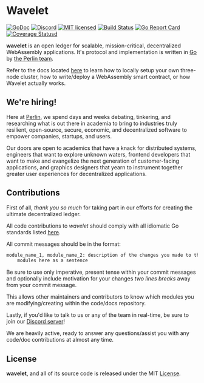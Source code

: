 # Wavelet

[![GoDoc][1]][2] [![Discord][7]][8] [![MIT licensed][5]][6] [![Build Status][9]][10] [![Go Report Card][11]][12] [![Coverage Statusd][13]][14]

[1]: https://godoc.org/github.com/perlin-network/wavelet?status.svg
[2]: https://godoc.org/github.com/perlin-network/wavelet
[5]: https://img.shields.io/badge/license-MIT-blue.svg
[6]: LICENSE
[7]: https://img.shields.io/discord/458332417909063682.svg
[8]: https://discord.gg/dMYfDPM
[9]: https://travis-ci.org/perlin-network/wavelet.svg?branch=master
[10]: https://travis-ci.org/perlin-network/wavelet
[11]: https://goreportcard.com/badge/github.com/perlin-network/wavelet
[12]: https://goreportcard.com/report/github.com/perlin-network/wavelet
[13]: https://codecov.io/gh/perlin-network/wavelet/branch/master/graph/badge.svg
[14]: https://codecov.io/gh/perlin-network/wavelet


**wavelet** is an open ledger for scalable, mission-critical, decentralized WebAssembly applications. It's protocol and implementation is written in [Go](https://golang.org/) by [the Perlin team](https://perlin.net).

Refer to the docs located [here](https://wavelet.perlin.net) to learn how to locally setup your own three-node cluster, how to write/deploy a WebAssembly smart contract, or how Wavelet actually works.

## We're hiring!

Here at [Perlin](https://perlin.net), we spend days and weeks debating, tinkering, and researching what is out there in academia to bring to industries truly resilient, open-source, secure, economic, and decentralized software to empower companies, startups, and users.
                                                        
Our doors are open to academics that have a knack for distributed systems, engineers that want to explore unknown waters, frontend developers that want to make and evangelize the next generation of customer-facing applications, and graphics designers that yearn to instrument together greater user experiences for decentralized applications.

## Contributions

First of all, _thank you so much_ for taking part in our efforts for creating the ultimate decentralized ledger.

All code contributions to _wavelet_ should comply with all idiomatic Go standards listed [here](https://github.com/golang/go/wiki/CodeReviewComments).

All commit messages should be in the format:

```bash
module_name_1, module_name_2: description of the changes you made to the two
    modules here as a sentence
```

Be sure to use only imperative, present tense within your commit messages and optionally include motivation for your changes _two lines breaks_ away from your commit message.

This allows other maintainers and contributors to know which modules you are modifying/creating within the code/docs repository.

Lastly, if you'd like to talk to us or any of the team in real-time, be sure to join our [Discord server](https://discord.gg/dMYfDPM)!

We are heavily active, ready to answer any questions/assist you with any code/doc contributions at almost any time.

## License

**wavelet**, and all of its source code is released under the MIT [License](https://github.com/perlin-network/wavelet/blob/master/LICENSE).
